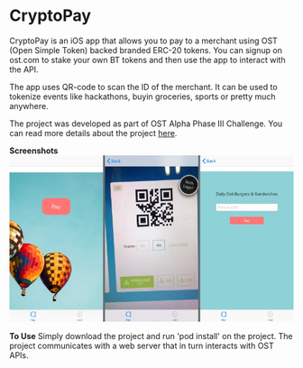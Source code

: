 # CryptoPay

CryptoPay is an iOS app that allows you to pay to a merchant using OST (Open Simple Token) backed branded ERC-20 tokens. You can signup on ost.com to stake your own BT tokens and then use the app to interact with the API.

The app uses QR-code to scan the ID of the merchant. It can be used to tokenize events like hackathons, buyin groceries, sports or pretty much anywhere.

The project was developed as part of OST Alpha Phase III Challenge. You can read more details about the project [here](https://medium.com/@shaistamirza).

**Screenshots**
![alt text](https://github.com/shaistaiqbal721/CryptoPay/blob/master/screenshots.jpeg "Screenshots")

**To Use**
Simply download the project and run 'pod install' on the project. The project communicates with a web server that in turn interacts with OST APIs.
